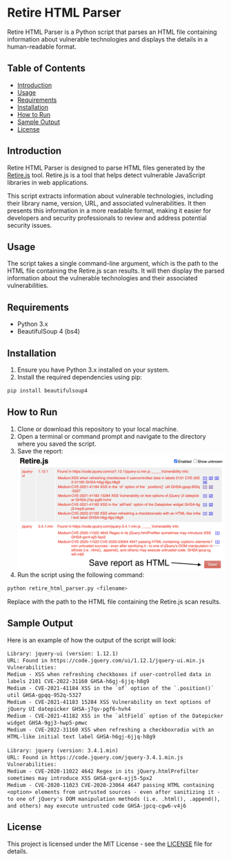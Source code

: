 # Retire HTML Parser

Retire HTML Parser is a Python script that parses an HTML file containing information about vulnerable technologies and displays the details in a human-readable format.

## Table of Contents

- [Introduction](#introduction)
- [Usage](#usage)
- [Requirements](#requirements)
- [Installation](#installation)
- [How to Run](#how-to-run)
- [Sample Output](#sample-output)
- [License](#license)

## Introduction

Retire HTML Parser is designed to parse HTML files generated by the [Retire.js](https://github.com/RetireJS/retire.js) tool. Retire.js is a tool that helps detect vulnerable JavaScript libraries in web applications.

This script extracts information about vulnerable technologies, including their library name, version, URL, and associated vulnerabilities. It then presents this information in a more readable format, making it easier for developers and security professionals to review and address potential security issues.

## Usage

The script takes a single command-line argument, which is the path to the HTML file containing the Retire.js scan results. It will then display the parsed information about the vulnerable technologies and their associated vulnerabilities.

## Requirements

- Python 3.x
- BeautifulSoup 4 (bs4)

## Installation

1. Ensure you have Python 3.x installed on your system.
2. Install the required dependencies using pip:

```bash
pip install beautifulsoup4
```

## How to Run

1. Clone or download this repository to your local machine.
2. Open a terminal or command prompt and navigate to the directory where you saved the script.
3. Save the report:
![Save report](images/save_report.png)
5. Run the script using the following command:

```bash
python retire_html_parser.py <filename>
```

Replace <filename> with the path to the HTML file containing the Retire.js scan results.

## Sample Output

Here is an example of how the output of the script will look:

```text
Library: jquery-ui (version: 1.12.1)
URL: Found in https://code.jquery.com/ui/1.12.1/jquery-ui.min.js
Vulnerabilities:
Medium - XSS when refreshing checkboxes if user-controlled data in labels 2101 CVE-2022-31160 GHSA-h6gj-6jjq-h8g9
Medium - CVE-2021-41184 XSS in the `of` option of the `.position()` util GHSA-gpqq-952q-5327
Medium - CVE-2021-41183 15284 XSS Vulnerability on text options of jQuery UI datepicker GHSA-j7qv-pgf6-hvh4
Medium - CVE-2021-41182 XSS in the `altField` option of the Datepicker widget GHSA-9gj3-hwp5-pmwc
Medium - CVE-2022-31160 XSS when refreshing a checkboxradio with an HTML-like initial text label GHSA-h6gj-6jjq-h8g9

Library: jquery (version: 3.4.1.min)
URL: Found in https://code.jquery.com/jquery-3.4.1.min.js
Vulnerabilities:
Medium - CVE-2020-11022 4642 Regex in its jQuery.htmlPrefilter sometimes may introduce XSS GHSA-gxr4-xjj5-5px2
Medium - CVE-2020-11023 CVE-2020-23064 4647 passing HTML containing <option> elements from untrusted sources - even after sanitizing it - to one of jQuery's DOM manipulation methods (i.e. .html(), .append(), and others) may execute untrusted code GHSA-jpcq-cgw6-v4j6
```

## License

This project is licensed under the MIT License - see the [LICENSE](LICENSE) file for details.
